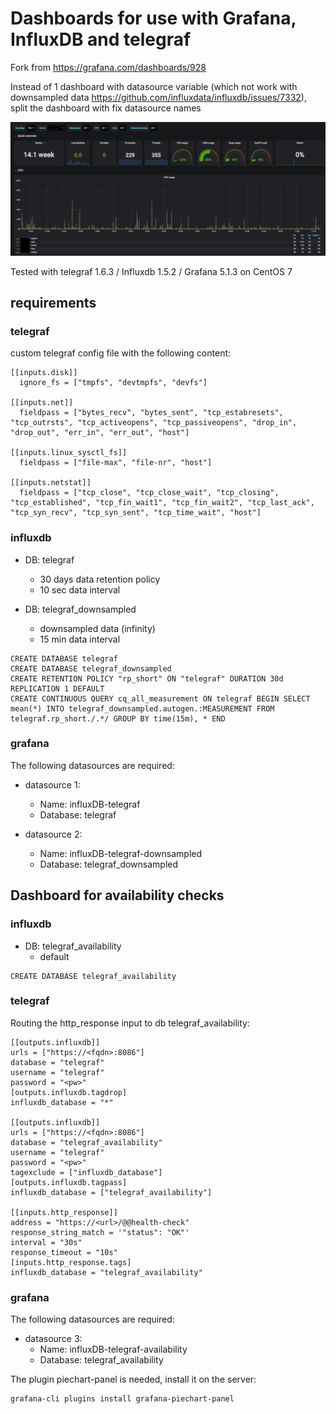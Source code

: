 # Dashboards for use with Grafana, InfluxDB and telegraf

Fork from https://grafana.com/dashboards/928

Instead of 1 dashboard with datasource variable (which not work with downsampled data https://github.com/influxdata/influxdb/issues/7332), split the dashboard with fix datasource names


![](/images/dashboard.png)

Tested with telegraf 1.6.3 / Influxdb 1.5.2 / Grafana 5.1.3 on CentOS 7

## requirements

### telegraf

custom telegraf config file with the following content:

```
[[inputs.disk]]
  ignore_fs = ["tmpfs", "devtmpfs", "devfs"]

[[inputs.net]]
  fieldpass = ["bytes_recv", "bytes_sent", "tcp_estabresets", "tcp_outrsts", "tcp_activeopens", "tcp_passiveopens", "drop_in", "drop_out", "err_in", "err_out", "host"]

[[inputs.linux_sysctl_fs]]
  fieldpass = ["file-max", "file-nr", "host"]

[[inputs.netstat]]
  fieldpass = ["tcp_close", "tcp_close_wait", "tcp_closing", "tcp_established", "tcp_fin_wait1", "tcp_fin_wait2", "tcp_last_ack", "tcp_syn_recv", "tcp_syn_sent", "tcp_time_wait", "host"]
```

### influxdb

* DB: telegraf 
  * 30 days data retention policy
  * 10 sec data interval
  
* DB: telegraf_downsampled 
  * downsampled data (infinity)
  * 15 min data interval

```
CREATE DATABASE telegraf
CREATE DATABASE telegraf_downsampled
CREATE RETENTION POLICY "rp_short" ON "telegraf" DURATION 30d REPLICATION 1 DEFAULT
CREATE CONTINUOUS QUERY cq_all_measurement ON telegraf BEGIN SELECT mean(*) INTO telegraf_downsampled.autogen.:MEASUREMENT FROM telegraf.rp_short./.*/ GROUP BY time(15m), * END
```

### grafana

The following datasources are required:

* datasource 1:
  * Name: influxDB-telegraf
  * Database: telegraf

* datasource 2:
  * Name: influxDB-telegraf-downsampled
  * Database: telegraf_downsampled


## Dashboard for availability checks

### influxdb

* DB: telegraf_availability 
  * default

```
CREATE DATABASE telegraf_availability
```

### telegraf

Routing the http_response input to db telegraf_availability:

```
[[outputs.influxdb]]
urls = ["https://<fqdn>:8086"]
database = "telegraf"
username = "telegraf"
password = "<pw>"
[outputs.influxdb.tagdrop]
influxdb_database = "*"

[[outputs.influxdb]]
urls = ["https://<fqdn>:8086"]
database = "telegraf_availability"
username = "telegraf"
password = "<pw>"
tagexclude = ["influxdb_database"]
[outputs.influxdb.tagpass]
influxdb_database = ["telegraf_availability"]

[[inputs.http_response]]
address = "https://<url>/@@health-check"
response_string_match = '"status": "OK"'
interval = "30s"
response_timeout = "10s"
[inputs.http_response.tags]
influxdb_database = "telegraf_availability"
```

### grafana

The following datasources are required:

* datasource 3:
  * Name: influxDB-telegraf-availability
  * Database: telegraf_availability


The plugin piechart-panel is needed, install it on the server:
```
grafana-cli plugins install grafana-piechart-panel
```
